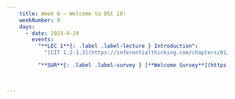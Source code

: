 ```yaml
---
    title: Week 0 – Welcome to DSC 10!
    weekNumber: 0
    days:
      - date: 2023-9-29
        events:
          "**LEC 1**{: .label .label-lecture } Introduction":
            "[CIT 1.2-1.3](https://inferentialthinking.com/chapters/01/2/why-data-science.html)"

          "**SUR**{: .label .label-survey } [**Welcome Survey**](https://docs.google.com/forms/d/1jqXmpDI2YByocQ5W1gcSk1o3hNff-Qi-sIMTuq_tN1U/edit)":
            
          

---
```

